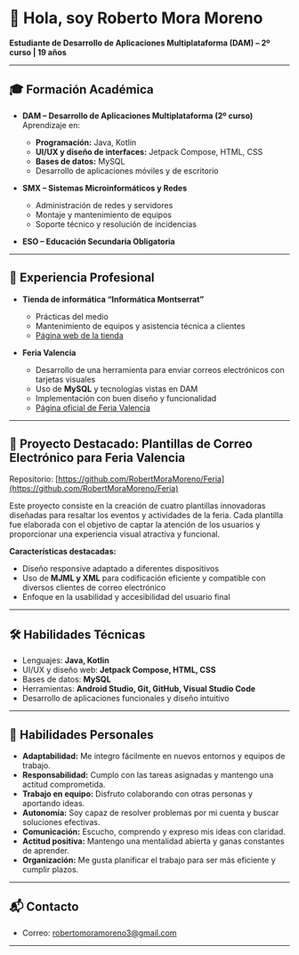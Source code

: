 # 👋 Hola, soy **Roberto Mora Moreno**
**Estudiante de Desarrollo de Aplicaciones Multiplataforma (DAM) – 2º curso | 19 años**

---

## 🎓 Formación Académica

- **DAM – Desarrollo de Aplicaciones Multiplataforma (2º curso)**  
  Aprendizaje en:  
  - **Programación:** Java, Kotlin  
  - **UI/UX y diseño de interfaces:** Jetpack Compose, HTML, CSS  
  - **Bases de datos:** MySQL  
  - Desarrollo de aplicaciones móviles y de escritorio  

- **SMX – Sistemas Microinformáticos y Redes**  
  - Administración de redes y servidores  
  - Montaje y mantenimiento de equipos  
  - Soporte técnico y resolución de incidencias  

- **ESO – Educación Secundaria Obligatoria**

---

## 💼 Experiencia Profesional

- **Tienda de informática “Informática Montserrat”**  
  - Prácticas del medio  
  - Mantenimiento de equipos y asistencia técnica a clientes  
  - [Página web de la tienda](https://www.informaticamontserrat.com)  

- **Feria Valencia**  
  - Desarrollo de una herramienta para enviar correos electrónicos con tarjetas visuales  
  - Uso de **MySQL** y tecnologías vistas en DAM  
  - Implementación con buen diseño y funcionalidad  
  - [Página oficial de Feria Valencia](https://www.feriavalencia.com/)

---

## 📧 Proyecto Destacado: **Plantillas de Correo Electrónico para Feria Valencia**

Repositorio: [https://github.com/RobertMoraMoreno/Feria](https://github.com/RobertMoraMoreno/Feria)

Este proyecto consiste en la creación de cuatro plantillas innovadoras diseñadas para resaltar los eventos y actividades de la feria. Cada plantilla fue elaborada con el objetivo de captar la atención de los usuarios y proporcionar una experiencia visual atractiva y funcional.

**Características destacadas:**
- Diseño responsive adaptado a diferentes dispositivos  
- Uso de **MJML y XML** para codificación eficiente y compatible con diversos clientes de correo electrónico  
- Enfoque en la usabilidad y accesibilidad del usuario final  

---

## 🛠️ Habilidades Técnicas

- Lenguajes: **Java, Kotlin**  
- UI/UX y diseño web: **Jetpack Compose, HTML, CSS**  
- Bases de datos: **MySQL**  
- Herramientas: **Android Studio, Git, GitHub, Visual Studio Code**  
- Desarrollo de aplicaciones funcionales y diseño intuitivo  

---

## 🤝 Habilidades Personales

- **Adaptabilidad:** Me integro fácilmente en nuevos entornos y equipos de trabajo.  
- **Responsabilidad:** Cumplo con las tareas asignadas y mantengo una actitud comprometida.  
- **Trabajo en equipo:** Disfruto colaborando con otras personas y aportando ideas.  
- **Autonomía:** Soy capaz de resolver problemas por mi cuenta y buscar soluciones efectivas.  
- **Comunicación:** Escucho, comprendo y expreso mis ideas con claridad.  
- **Actitud positiva:** Mantengo una mentalidad abierta y ganas constantes de aprender.  
- **Organización:** Me gusta planificar el trabajo para ser más eficiente y cumplir plazos.  

---

## 📬 Contacto

- Correo: robertomoramoreno3@gmail.com  

---
